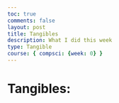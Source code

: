 ```yaml
---
toc: true
comments: false
layout: post
title: Tangibles
description: What I did this week
type: Tangible
course: { compsci: {week: 0} }
---
```


# Tangibles: 
>
